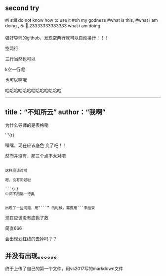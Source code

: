 
## second try

#i still do not know how to use it 
#oh my godness
#what is this,
#what i am doing ,
:coffee:
:pizza:
23333333333333
what i am doing



强奸导师的github，发现空两行就可以自动换行！！！

空两行



三行当然也可以

k空一行呢

也可以啊哦

哈哈哈哈哈哈哈哈哈哈哈哈哈

---
title：“不知所云”
author：“我啊”
---

为什么导师的是表格嘞

'''{r}

嘿嘿，现在应该底色 变了吧！！

然而并没有，那三个点不太对吧

```{r}

这样应该对啦

嗯，没有问题啦

```{r}
中间不用隔一行奥


出现了一些问题，用“```” 的时候，需要用```来结束
```

现在应该没有底色了敖

简直666

会出现划红线的去掉吗？？

并没有出现。。。。。。
-------------------------
终于上传了自己的第一个文件，用vs2017写的markdown文件
